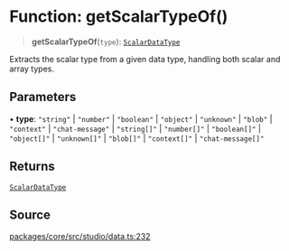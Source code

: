 # Function: getScalarTypeOf()

> **getScalarTypeOf**(`type`): [`ScalarDataType`](../type-aliases/ScalarDataType.md)

Extracts the scalar type from a given data type, handling both scalar
and array types.

## Parameters

• **type**: `"string"` \| `"number"` \| `"boolean"` \| `"object"` \| `"unknown"` \| `"blob"` \| `"context"` \| `"chat-message"` \| `"string[]"` \| `"number[]"` \| `"boolean[]"` \| `"object[]"` \| `"unknown[]"` \| `"blob[]"` \| `"context[]"` \| `"chat-message[]"`

## Returns

[`ScalarDataType`](../type-aliases/ScalarDataType.md)

## Source

[packages/core/src/studio/data.ts:232](https://github.com/VictorS67/encre/blob/42c3bddca4be2d23ad959c1c99381eefbf43789c/packages/core/src/studio/data.ts#L232)
